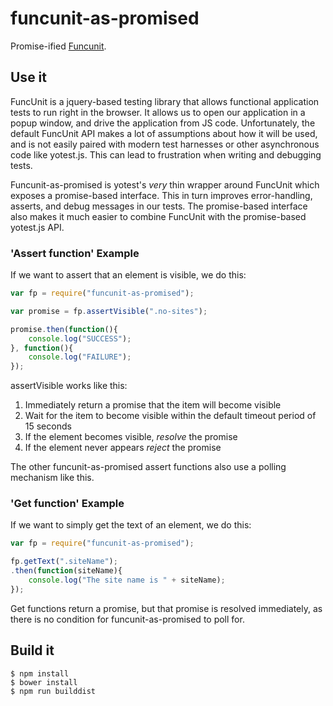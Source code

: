 # funcunit-as-promised

Promise-ified [Funcunit](http://funcunit.com/).

## Use it

FuncUnit is a jquery-based testing library that allows functional application tests to run right in the browser. It allows us to open our application in a popup window, and drive the application from JS code. Unfortunately, the default FuncUnit API makes a lot of assumptions about how it will be used, and is not easily paired with modern test harnesses or other asynchronous code like yotest.js. This can lead to frustration when writing and debugging tests.

Funcunit-as-promised is yotest's _very_ thin wrapper around FuncUnit which exposes a promise-based interface. This in turn improves error-handling, asserts, and debug messages in our tests. The promise-based interface also makes it much easier to combine FuncUnit with the promise-based yotest.js API.


### 'Assert function' Example

If we want to assert that an element is visible, we do this:

```javascript
var fp = require("funcunit-as-promised");

var promise = fp.assertVisible(".no-sites");

promise.then(function(){
    console.log("SUCCESS");
}, function(){
    console.log("FAILURE");
});
```

assertVisible works like this:
1. Immediately return a promise that the item will become visible
2. Wait for the item to become visible within the default timeout period of 15 seconds
3. If the element becomes visible, _resolve_ the promise
4. If the element never appears _reject_ the promise

The other funcunit-as-promised assert functions also use a polling mechanism like this.

### 'Get function' Example

If we want to simply get the text of an element, we do this:

```javascript
var fp = require("funcunit-as-promised");

fp.getText(".siteName");
.then(function(siteName){
    console.log("The site name is " + siteName);
});
```

Get functions return a promise, but that promise is resolved immediately, as there is no condition for funcunit-as-promised to poll for.

## Build it

```
$ npm install
$ bower install
$ npm run builddist
```
